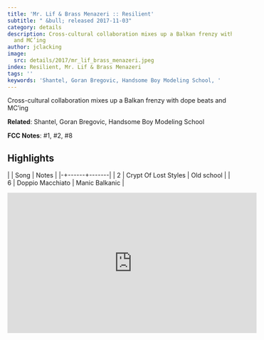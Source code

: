 ```yaml
---
title: 'Mr. Lif & Brass Menazeri :: Resilient'
subtitle: " &bull; released 2017-11-03"
category: details
description: Cross-cultural collaboration mixes up a Balkan frenzy with dope beats
  and MC’ing
author: jclacking
image:
  src: details/2017/mr_lif_brass_menazeri.jpeg
index: Resilient, Mr. Lif & Brass Menazeri
tags: ''
keywords: 'Shantel, Goran Bregovic, Handsome Boy Modeling School, '
---
```

Cross-cultural collaboration mixes up a Balkan frenzy with dope beats and MC’ing<!--more-->

**Related**: Shantel, Goran Bregovic, Handsome Boy Modeling School

**FCC Notes**: #1, #2, #8

## Highlights

| | Song | Notes |
|-+------+-------|
| 2 | Crypt Of Lost Styles | Old school |
| 6 | Doppio Macchiato | Manic Balkanic |

<div class="tlo-detail-video"><iframe width="560" height="315" src="https://www.youtube.com/embed/4somdiFrWis" frameborder="0" allow="autoplay; encrypted-media" allowfullscreen></iframe></div>

